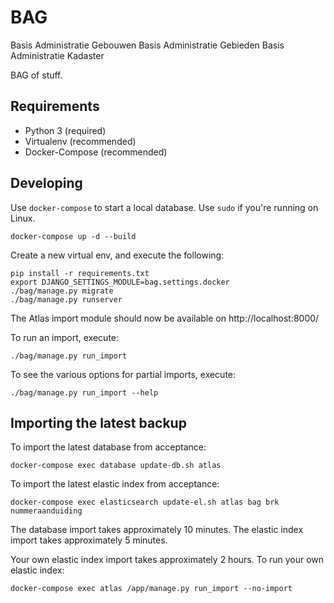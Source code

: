 
BAG
============

Basis Administratie Gebouwen
Basis Administratie Gebieden
Basis Administratie Kadaster

BAG of stuff.


Requirements
------------

* Python 3 (required)
* Virtualenv (recommended)
* Docker-Compose (recommended)


Developing
----------

Use `docker-compose` to start a local database. Use `sudo` if you're running on Linux.

	docker-compose up -d --build

Create a new virtual env, and execute the following:

	pip install -r requirements.txt
	export DJANGO_SETTINGS_MODULE=bag.settings.docker
	./bag/manage.py migrate
	./bag/manage.py runserver


The Atlas import module should now be available on http://localhost:8000/

To run an import, execute:

	./bag/manage.py run_import

To see the various options for partial imports, execute:

	./bag/manage.py run_import --help


Importing the latest backup
---------------------------

To import the latest database from acceptance:

    docker-compose exec database update-db.sh atlas

To import the latest elastic index from acceptance:

	docker-compose exec elasticsearch update-el.sh atlas bag brk nummeraanduiding

The database import takes approximately 10 minutes.
The elastic index import takes approximately 5 minutes.

Your own elastic index import takes approximately 2 hours.
To run your own elastic index:

    docker-compose exec atlas /app/manage.py run_import --no-import
